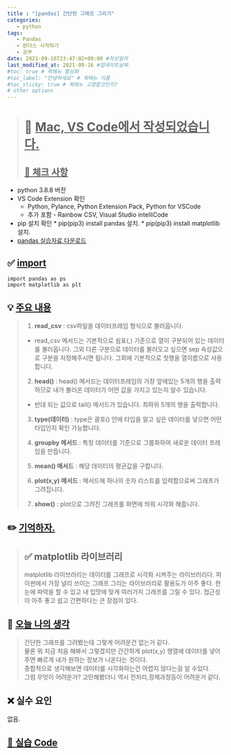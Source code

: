 ```yaml
---
title : "[pandas] 간단한 그래프 그리기"
categories:
   - python
tags:
   - Pandas
   - 판다스 시작하기
   - 공부
date: 2021-09-16T23:47:02+09:00 #작성일자
last_modified_at: 2021-09-16 #업데이트날짜.
#toc: true # 퀵메뉴 활성화
#toc_label: "안녕하세요" # 퀵메뉴 이름
#toc_sticky: true # 퀵메뉴 고정할것인지?
# other options
---
```


 > # 📜 <u>Mac, VS Code에서 작성되었습니다.</u> 
 > ## <u>📌 체크 사항</u> 
 * python 3.8.8 버전
 *  VS Code Extension 확인
	* Python, Pylance, Python Extension Pack, Python for VSCode
 	* 추가 포함 - Rainbow CSV, Visual Studio intelliCode
 *   pip 설치 확인
 	* pip(pip3) install pandas 설치. 
 	* pip(pip3) install matplotlib 설치.
 * [pandas 실습자료 다운로드](https://github.com/easysIT/doit_pandas)
 
 
## ✅ <u>import</u>
	import pandas as ps
	import matplotlib as plt

## 💡 <u>주요 내용</u> 
> 1. **read_csv** : csv파일을 데이터프레임 형식으로 불러옵니다.
>  * read_csv 메서드는 기본적으로 쉼표(,) 기준으로 열이 구분되어 있는 데이터를 불러옵니다.
> 그외 다른 구분으로 데이터를 불러오고 싶으면 sep 속성값으로 구분을 지정해주시면 됩니다.
> 그외에 기본적으로 첫행을 열이름으로 사용합니다.
> 2. **head()** : head() 메서드는 데이터프레임의 가장 앞에있는 5개의 행을 출력하므로 내가 불러온 데이터가 어떤 값을 가지고 있는지 알수 있습니다.
> 	* 반대 되는 값으로 tail() 메서드가 있습니다. 최하위 5개의 행을 출력합니다.
> 3. **type(데이터)** : type은 괄호() 안에 타입을 알고 싶은 데이터를 넣으면 어떤 타입인지 확인 가능합니다.
> 4. **groupby 메서드** : 특정 데이터를 기준으로 그룹화하여 새로운 데이터 프레임을 만듭니다. 
>   
> 5. **mean() 메서드** : 해당 데이터의 평균값을 구합니다.
>   
> 6. **plot(x,y) 메서드** : 메서드에 하나의 숫자 리스트를 입력함으로써 그래프가 그려집니다.
>   
> 7. **show()** : plot으로 그려진 그래프를 화면에 띄워 시각화 해줍니다.

## ✏️ <u>기억하자. </u>
> ## ✅ matplotlib 라이브러리
> matplotlib 라이브러리는 데이터를 그래프로 시각화 시켜주는 라이브러리다.
> 파이썬에서 가장 널리 쓰이는 그래프 그리는 라이브러리로 활용도가 아주 좋다.
> 한눈에 파악을 할 수 있고 내 입맛에 맞게 여러가지 그래프를 그릴 수 있다.
> 접근성이 아주 좋고 쉽고 간편하다는 큰 장점이 있다.

## 💭 <u>오늘 나의 생각</u>
> 간단한 그래프를 그려봤는데 그렇게 어려운건 없는거 같다.  
> 물론 뭐 지금 처음 해봐서 그렇겠지만 간간하게 plot(x,y) 행열에 데이터를
> 넣어주면 빠르게 내가 원하는 정보가 나온다는 것이다.  
> 종합적으로 생각해보면 데이터를 시각화하는건 어렵지 않다는걸 알 수있다.  
> 그럼 무엇이 어려운가? 고민해봤더니 역시 전처리,정제과정등이 어려운거 같다.
  
## ❌ 실수 요인
없음.

## <u>📖 <u>실습 Code</u>
<script src="https://gist.github.com/Cononi/3e3e102f7b1497bf9061e180b28e2446.js"></script>